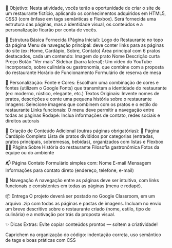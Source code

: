 🎯 Objetivo:
Nesta atividade, vocês terão a oportunidade de criar o site de um restaurante fictício, aplicando os conhecimentos adquiridos em HTML5, CSS3 (com ênfase em tags semânticas e Flexbox). Será fornecida uma estrutura das páginas, mas a identidade visual, os conteúdos e a personalização ficarão por conta de vocês.

📐 Estrutura Básica Fornecida (Página Inicial):
Logo do Restaurante no topo da página
Menu de navegação principal: deve conter links para as páginas do site (ex: Home, Cardápio, Sobre, Contato)
Área principal com 6 pratos destacados, cada um contendo:
Imagem do prato
Nome
Descrição curta
Preço
Botão “Ver mais”
Sidebar (barra lateral):
Um vídeo do YouTube incorporado, sobre culinária ou gastronomia, que combine com a proposta do restaurante
Horário de Funcionamento
Formulário de reserva de mesa

🎨 Personalização:
Fonte e Cores: Escolham uma combinação de cores e fontes (utilizem o Google Fonts) que transmitam a identidade do restaurante (ex: moderno, rústico, elegante, etc.)
Textos Originais: Invente nomes de pratos, descrições e conte uma pequena história sobre o restaurante
Imagens: Selecione imagens que combinem com os pratos e o estilo do restaurante
Links funcionais: O menu deve permitir a navegação entre todas as páginas
Rodapé: Inclua informações de contato, redes sociais e direitos autorais

📝 Criação de Conteúdo Adicional (outras páginas obrigatórias):
🍝 Página Cardápio Completo
Lista de pratos divididos por categorias (entradas, pratos principais, sobremesas, bebidas), organizados com listas e Flexbox
👨‍🍳 Página Sobre
História do restaurante
Filosofia gastronômica
Fotos da equipe ou do ambiente

📬 Página Contato
Formulário simples com:
Nome
E-mail
Mensagem
Informações para contato direto (endereço, telefone, e-mail)

🔗 Navegação
A navegação entre as páginas deve ser intuitiva, com links funcionais e consistentes em todas as páginas (menu e rodapé).

📦 Entrega
O projeto deverá ser postado no Google Classroom, em um arquivo .zip com todas as páginas e pastas de imagens.
Incluam no envio um breve descritivo sobre o restaurante criado (nome, estilo, tipo de culinária) e a motivação por trás da proposta visual.

✨ Dicas Extras:
Evite copiar conteúdos prontos — soltem a criatividade!

Caprichem na organização do código: indentação correta, uso semântico de tags e boas práticas com CSS